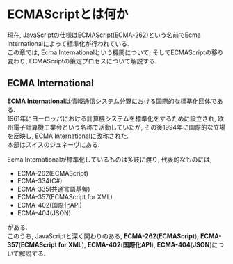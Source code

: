 # ECMAScriptとは何か
現在, JavaScriptの仕様はECMAScript(ECMA-262)という名前でEcma Internationalによって標準化が行われている.  
この章では, Ecma Internationalという機関について, そしてECMAScriptの移り変わり, ECMAScriptの策定プロセスについて解説する.

## ECMA International
**ECMA International**は情報通信システム分野における国際的な標準化団体である.  
1961年にヨーロッパにおける計算機システムを標準化をするために設立され, 欧州電子計算機工業会という名称で活動していたが, その後1994年に国際的な立場を反映し, ECMA Internationalに改称された.  
本部はスイスのジュネーヴにある.

Ecma Internationalが標準化しているものは多岐に渡り, 代表的なものには,
- ECMA-262(ECMAScript)
- ECMA-334(C#)
- ECMA-335(共通言語基盤)
- ECMA-357(ECMAScript for XML)
- ECMA-402(国際化API)
- ECMA-404(JSON)

がある.  
このうち, JavaScriptと深く関わりのある, **ECMA-262**(**ECMAScript**), **ECMA-357**(**ECMAScript for XML**), **ECMA-402**(**国際化API**), **ECMA-404**(**JSON**)について解説する.
